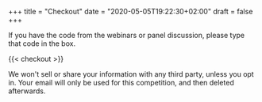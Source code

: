 +++
title = "Checkout"
date = "2020-05-05T19:22:30+02:00"
draft = false
+++

If you have the code from the webinars or panel discussion, please type that code in the box.

{{< checkout >}}

We won't sell or share your information with any third party, unless you opt in.
Your email will only be used for this competition, and then deleted afterwards.
